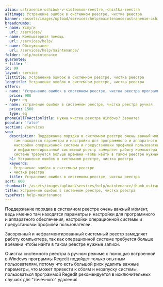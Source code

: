 ```yaml
---
alias: ustranenie-oshibok-v-sistemnom-reestre,-chistka-reestra
altimage: Устранение ошибок в системном реестре, чистка реестра
banner: /assets/images/upload/services/help/maintenance/ustranenie-oshibok-v-sistemnom-reestre,-chistka-reestra.jpg
breadcrumbs:
- name: Услуги
  url: /services/
- name: Компьютерная помощь
  url: /services/help/
- name: Обслуживание
  url: /services/help/maintenance/
folder: help/maintenance
guarantee:
- title: ''
id: 99
layout: service
listtitle: Устранение ошибок в системном реестре, чистка реестра
longtitle: Устранение ошибок в системном реестре, чистка реестра
offers:
- name: 'Устранение ошибок в системном реестре, чистка реестра программная '
  price: 900
  type: eq
- name: Устранение ошибок в системном реестре, чистка реестра ручная
  price: 1500
  type: eq
phoneCallToActionTitle: Нужна чистка реестра Windows? Звоните!
popular: 'false'
section: /services
seo:
  description: Поддержание порядка в системном реестре очень важный момент, ведь именно
    там находятся параметры и настройки для программного и аппаратного обеспечения,
    настройки операционной системы и предустановки профилей пользователей. Засоренный
    и нефрагментированный системный реестр замедляет работу компьютера, так как операционной
    системе требуется больше времени чтобы найти в таком реестре нужные записи.
  h1: Устранение ошибок в системном реестре, чистка реестра
  keywords:
  - Устранение ошибок в системном реестре
  - чистка реестра
  title: Устранение ошибок в системном реестре, чистка реестра
sort: 600
thumbnail: /assets/images/upload/services/help/maintenance/thumb_ustranenie-oshibok-v-sistemnom-reestre,-chistka-reestra.jpg
title: Устранение ошибок в системном реестре, чистка реестра
typePost: help-maintenance
---
```

Поддержание порядка в системном реестре очень важный момент, ведь именно там находятся параметры и настройки для программного и аппаратного обеспечения, настройки операционной системы и предустановки профилей пользователей.

Засоренный и нефрагментированный системный реестр замедляет работу компьютера, так как операционной системе требуется больше времени чтобы найти в таком реестре нужные записи.

Очистка системного реестра в ручном режиме с помощью встроенной в Windows программы Regedit подойдет только опытным пользователям, потому что есть большой риск удалить важные параметры, что может привести к сбоям и незапуску системы, пользоваться программой Regedit рекомендуется в исключительных случаях для "точечного" удаления.


